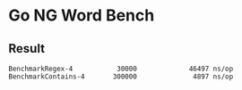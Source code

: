 # Go NG Word Bench

## Result

```
BenchmarkRegex-4           30000             46497 ns/op
BenchmarkContains-4       300000              4897 ns/op
```
